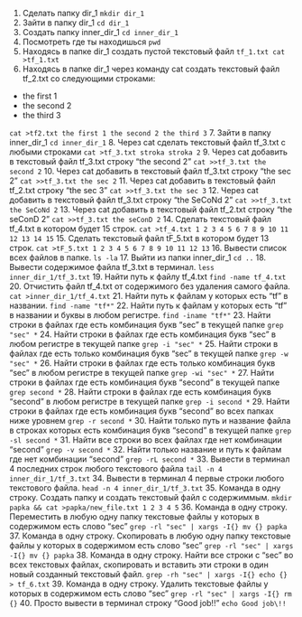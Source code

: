 1. Сделать папку dir_1 `mkdir dir_1`
 2. Зайти в папку dir_1 `cd dir_1`
 3. Создать папку inner_dir_1 `cd inner_dir_1`
 4. Посмотреть где ты находишься `pwd`
 5. Находясь в папке dir_1 создать пустой текстовый файл `tf_1.txt cat >tf_1.txt`
 6. Находясь в папке dir_1 через команду cat создать текстовый файл tf_2.txt со следующими строками:
- the first 1
- the second 2
- the third 3

`cat >tf2.txt
the first 1
the second 2
the third 3`
 7. Зайти в папку inner_dir_1 `cd inner_dir_1`
 8. Через cat сделать текстовый файл tf_3.txt  c любыми строками 
`cat >tf_3.txt
stroka
stroka 2`
 9. Через cat добавить в текстовый файл tf_3.txt строку “the second 2” 
`cat >>tf_3.txt
the second 2`
 10. Через cat добавить в текстовый файл tf_3.txt строку “the sec 2”
`cat >>tf_3.txt
the sec 2`
 11. Через cat добавить в текстовый файл tf_2.txt строку “the sec 3”
`cat >>tf_3.txt
the sec 3`
 12. Через cat добавить в текстовый файл tf_3.txt строку “the SeCoNd 2”
`cat >>tf_3.txt
the SeCoNd 2`
 13. Через cat добавить в текстовый файл tf_2.txt строку “the seConD 2”
`cat >>tf_3.txt
the seConD 2`
 14. Сделать текстовый файл tf_4.txt в котором будет 15 строк.
`cat >tf_4.txt
1
2
3
4
5
6
7
8
9
10
11
12
13
14
15`
 15. Сделать текстовый файл tF_5.txt в котором будет 13 строк.
`cat >tF_5.txt
1
2
3
4
5
6
7
8
9
10
11
12
13`
 16. Вывести список всех файлов в папке. `ls -la`
 17. Выйти из папки inner_dir_1 `cd ..`
 18. Вывести содержимое файла tf_3.txt в терминал. `less inner_dir_1/tf_3.txt`
 19. Найти путь к файлу tf_4.txt `find -name tf_4.txt`
 20. Отчистить файл tf_4.txt от содержимого без удаления самого файла. 
`cat >inner_dir_1/tf_4.txt`
 21. Найти путь к файлам у которых есть  “tf” в названии. `find -name "tf*"`
 22. Найти путь к файлам у которых есть  “tf” в названии и буквы в любом регистре. 
`find -iname "tf*"`
 23. Найти строки в файлах где есть комбинация букв “sec” в текущей папке `grep "sec" *`
 24. Найти строки в файлах где есть комбинация букв “sec” в любом регистре в текущей папке `grep -i "sec" *`
 25. Найти строки в файлах где есть только комбинация букв “sec” в текущей папке 
`grep -w "sec" *`
 26. Найти строки в файлах где есть только комбинация букв “sec” в любом регистре в текущей папке
`grep -wi "sec" *`
 27. Найти строки в файлах где есть комбинация букв “second” в текущей папке `grep second *`
 28. Найти строки в файлах где есть комбинация букв “second” в любом регистре в текущей папке
`grep -i second *`
 29. Найти строки в файлах где есть комбинация букв “second” во всех папках ниже уровнем
`grep -r second *`
 30. Найти только путь и название файла в строках которых есть комбинация букв “second” в текущей папке
`grep -sl second *`
 31. Найти все строки во всех файлах где нет комбинации “second”
`grep -v second *`
 32. Найти только название и путь к файлам где нет комбинации “second”
`grep -rL second *`
 33. Вывести в терминал 4 последних строк любого текстового файла
`tail -n 4 inner_dir_1/tf_3.txt`
 34. Вывести в терминал 4 первые строки любого текстового файла.
`head -n 4 inner_dir_1/tf_3.txt`
 35. Команда в одну строку. Создать папку и создать текстовый файл с содержиммым.
`mkdir papka && cat >papka/new_file.txt
1
2
3
4
5`
 36. Команда в одну строку. Переместить в любую одну папку текстовые файлы у которых в содержимом есть слово “sec”
`grep -rl "sec" | xargs -I{} mv {} papka`
 37. Команда в одну строку. Скопировать в любую одну папку текстовые файлы у которых в содержимом есть слово “sec”
`grep -rl "sec" | xargs -I{} mv {} papka`
 38. Команда в одну строку. Найти все строки c “sec” во всех текстовых файлах, скопировать и вставить эти строки в один новый созданный текстовый файл.
`grep -rh "sec" | xargs -I{} echo {} > tf_6.txt`
 39. Команда в одну строку. Удалить текстовые файлы у которых в содержимом есть слово “sec”
`grep -rl "sec" | xargs -I{} rm {}` 
 40. Просто вывести в терминал строку “Good job!!”
`echo Good job\!!`
